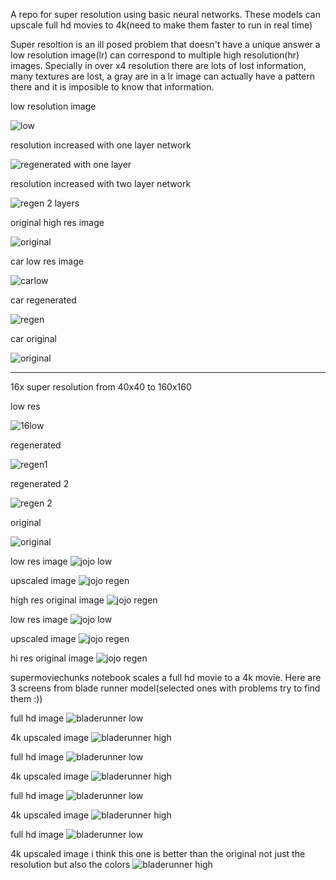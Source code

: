 A repo for super resolution using basic neural networks. These models can upscale full hd movies to 4k(need to make them faster to run in real time)

Super resoltion is an ill posed problem that doesn't have a unique answer a low resolution image(lr) can correspond to multiple high resolution(hr) images. Specially in over x4 resolution there are lots of lost information, many textures are lost, a gray are in a lr image can actually have a pattern there and it is imposible to know that information.

low resolution image

![low](https://github.com/mokoker/Superz/blob/master/figures/onelayerlow.png)

resolution increased with one layer network

![regenerated with one layer](https://github.com/mokoker/Superz/blob/master/figures/onelayerregen.png)

resolution increased with two layer network

![regen 2 layers](https://github.com/mokoker/Superz/blob/master/figures/2layer5kernelregen.png)

original high res image

![original](https://github.com/mokoker/Superz/blob/master/figures/onelayeroriginal.png)

car low res image

![carlow](https://github.com/mokoker/Superz/blob/master/figures/carlow.png)

car regenerated

![regen](https://github.com/mokoker/Superz/blob/master/figures/carregenx4.png)

car original

![original](https://github.com/mokoker/Superz/blob/master/figures/carhigh.png)


***

16x super resolution from 40x40 to 160x160

low res

![16low](https://github.com/mokoker/Superz/blob/master/figures/16x2low.png)

regenerated 

![regen1](https://github.com/mokoker/Superz/blob/master/figures/x164layer.png)

regenerated 2

![regen 2](https://github.com/mokoker/Superz/blob/master/figures/16x2regen2.png)

original 

![original](https://github.com/mokoker/Superz/blob/master/figures/16x2original.png)


low res image
![jojo low](https://github.com/mokoker/Superz/blob/master/figures/15861lo.jpg)

upscaled image
![jojo regen](https://github.com/mokoker/Superz/blob/master/figures/15861gen.jpg)

high res original image
![jojo regen](https://github.com/mokoker/Superz/blob/master/figures/15861hi.jpg)

low res image
![jojo low](https://github.com/mokoker/Superz/blob/master/figures/15757lo.jpg)

upscaled image
![jojo regen](https://github.com/mokoker/Superz/blob/master/figures/15757gen.jpg)

hi res original image
![jojo regen](https://github.com/mokoker/Superz/blob/master/figures/15757hi.jpg)

supermoviechunks notebook scales a full hd movie to a 4k movie. Here are 3 screens from blade runner model(selected ones with problems try to find them :))

full hd image
![bladerunner low](https://github.com/mokoker/Superz/blob/master/figures/330lo.jpg)

4k upscaled image
![bladerunner high](https://github.com/mokoker/Superz/blob/master/figures/330x.jpg)

full hd image
![bladerunner low](https://github.com/mokoker/Superz/blob/master/figures/379lo.jpg)

4k upscaled image
![bladerunner high](https://github.com/mokoker/Superz/blob/master/figures/379x.jpg)

full hd image
![bladerunner low](https://github.com/mokoker/Superz/blob/master/figures/409lo.jpg)

4k upscaled image
![bladerunner high](https://github.com/mokoker/Superz/blob/master/figures/409x.jpg)

full hd image
![bladerunner low](https://github.com/mokoker/Superz/blob/master/figures/1000lo.jpg)

4k upscaled image i think this one is better than the original not just the resolution but also the colors
![bladerunner high](https://github.com/mokoker/Superz/blob/master/figures/1000x.jpg)

